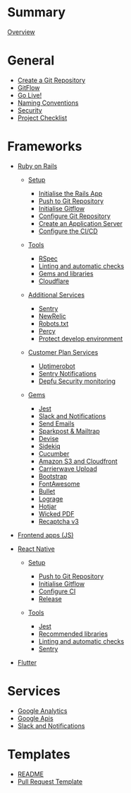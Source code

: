 # Summary

[Overview](README.md)

# General

- [Create a Git Repository](create_git_repository.md)
- [GitFlow](gitflow.md)
- [Go Live!](go_live.md)
- [Naming Conventions](naming_conventions.md)
- [Security](security.md)
- [Project Checklist](checklist.md)

# Frameworks

- [Ruby on Rails](ruby_on_rails/README.md)
  - [Setup]()
      - [Initialise the Rails App](ruby_on_rails/app_initialisation.md)
      - [Push to Git Repository](ruby_on_rails/first_git_push.md)
      - [Initialise Gitflow](ruby_on_rails/initialise_gitflow.md)
      - [Configure Git Repository](configure_git_repository.md)
      - [Create an Application Server](ruby_on_rails/create_application_server.md)
      - [Configure the CI/CD](ruby_on_rails/configure_ci.md)
  - [Tools]()
      - [RSpec](ruby_on_rails/rspec.md)
      - [Linting and automatic checks](ruby_on_rails/linting_and_automatic_check.md)
      - [Gems and libraries](ruby_on_rails/suggested_libraries.md)
      - [Cloudflare](ruby_on_rails/cloudflare.md)
  - [Additional Services]()
      - [Sentry](ruby_on_rails/sentry.md)
      - [NewRelic](ruby_on_rails/newrelic.md)
      - [Robots.txt](ruby_on_rails/robots_txt.md)
      - [Percy](ruby_on_rails/configure_percy.md)
      - [Protect develop environment](ruby_on_rails/environment_protection.md)
  - [Customer Plan Services]()
      - [Uptimerobot](ruby_on_rails/uptimerobot.md)
      - [Sentry Notifications](ruby_on_rails/sentry.md)
      - [Depfu Security monitoring](ruby_on_rails/depfu.md)

  - [Gems]()
      - [Jest](ruby_on_rails/jest.md)
      - [Slack and Notifications](slack_and_notifications.md)
      - [Send Emails](ruby_on_rails/send_emails.md)
      - [Sparkpost & Mailtrap](sparkpost_and_mailtrap.md)
      - [Devise](ruby_on_rails/devise.md)
      - [Sidekiq](ruby_on_rails/sidekiq.md)
      - [Cucumber](ruby_on_rails/cucumber.md)
      - [Amazon S3 and Cloudfront](ruby_on_rails/aws.md)
      - [Carrierwave Upload](ruby_on_rails/carrierwave.md)
      - [Bootstrap](ruby_on_rails/bootstrap.md)
      - [FontAwesome](ruby_on_rails/font_awesome.md)
      - [Bullet](ruby_on_rails/bullet.md)
      - [Lograge](ruby_on_rails/appsignal.md)
      - [Hotjar](ruby_on_rails/hotjar.md)
      - [Wicked PDF](ruby_on_rails/wicked_pdf.md)
      - [Recaptcha v3](ruby_on_rails/recaptcha.md)

- [Frontend apps (JS)](js/README.md)
- [React Native](react_native/README.md)
  - [Setup]()
      - [Push to Git Repository](ruby_on_rails/first_git_push.md)
      - [Initialise Gitflow](ruby_on_rails/initialise_gitflow.md)
      - [Configure CI](react_native/configure_ci.md)
      - [Release](react_native/release.md)

  - [Tools]()
      - [Jest](react_native/jest.md)
      - [Recommended libraries](react_native/recommended_libraries.md)
      - [Linting and automatic checks](react_native/linting_and_automatic_check.md)
      - [Sentry](react_native/sentry.md)

- [Flutter](flutter/README.md)

# Services

- [Google Analytics](google_analytics.md)
- [Google Apis](google_apis.md)
- [Slack and Notifications](slack_and_notifications.md)


# Templates

- [README](templates/README.md)
- [Pull Request Template](templates/pull_requests_template.md)
